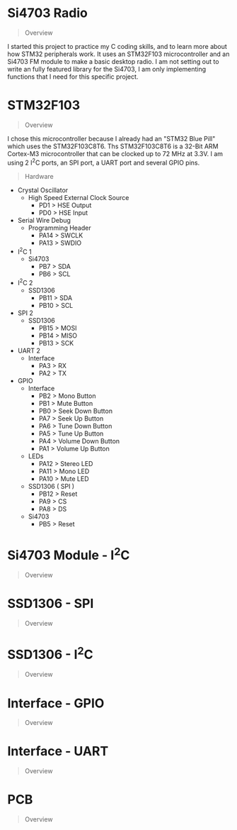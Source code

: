 # Si4703 Radio
> Overview

I started this project to practice my C coding skills, and to learn more about how STM32 peripherals work. It uses an STM32F103 microcontroller and an Si4703 FM module to make a basic desktop radio. I am not setting out to write an fully featured library for the Si4703, I am only implementing functions that I need for this specific project.

# STM32F103
> Overview

I chose this microcontroller because I already had an "STM32 Blue Pill" which uses the STM32F103C8T6.  Ths STM32F103C8T6 is a 32-Bit ARM Cortex-M3 microcontroller that can be clocked up to 72 MHz at 3.3V. I am using 2 I<sup>2</sup>C ports, an SPI port, a UART port and several GPIO pins.

> Hardware
 - Crystal Oscillator
    - High Speed External Clock Source
        - PD1  > HSE Output
        - PD0  > HSE Input
 - Serial Wire Debug
    - Programming Header
        - PA14 > SWCLK
        - PA13 > SWDIO
 - I<sup>2</sup>C 1
    - Si4703
        - PB7  > SDA
        - PB6  > SCL
 - I<sup>2</sup>C 2
    - SSD1306
        - PB11 > SDA
        - PB10 > SCL
 - SPI 2
    - SSD1306
        - PB15 > MOSI
        - PB14 > MISO
        - PB13 > SCK
 - UART 2
    - Interface
        - PA3  > RX
        - PA2  > TX
 - GPIO
    - Interface
        - PB2  > Mono Button
        - PB1  > Mute Button
        - PB0  > Seek Down Button
        - PA7  > Seek Up Button
        - PA6  > Tune Down Button
        - PA5  > Tune Up Button
        - PA4  > Volume Down Button
        - PA1  > Volume Up Button
    - LEDs
        - PA12 > Stereo LED
        - PA11 > Mono LED
        - PA10 > Mute LED
    - SSD1306 ( SPI )
        - PB12 > Reset
        - PA9  > CS
        - PA8  > DS
    - Si4703
        - PB5  > Reset
# Si4703 Module - I<sup>2</sup>C
> Overview

# SSD1306 - SPI
> Overview

# SSD1306 - I<sup>2</sup>C
> Overview

# Interface - GPIO
> Overview

# Interface - UART
> Overview

# PCB
> Overview